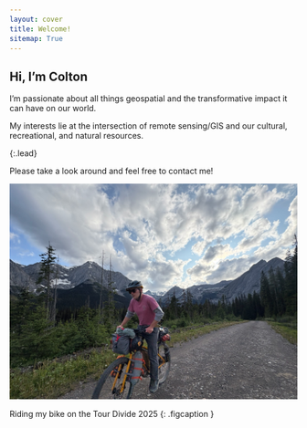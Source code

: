 ```yaml
---
layout: cover
title: Welcome!
sitemap: True
---
```


## Hi, I’m Colton

I’m passionate about all things geospatial and the transformative impact it can have on our world.

My interests lie at the intersection of remote sensing/GIS and our cultural, recreational, and natural resources.

{:.lead}

Please take a look around and feel free to contact me!

![Riding my bike on the GDMBR](/assets/img/me/Divide.JPG)

Riding my bike on the Tour Divide 2025
{: .figcaption }
